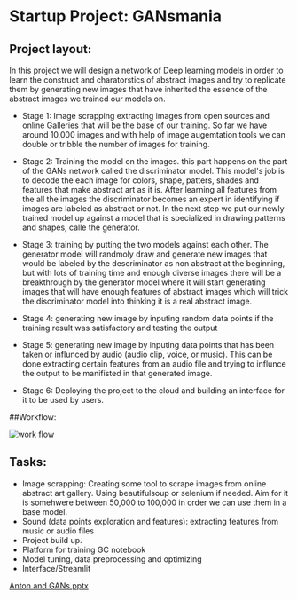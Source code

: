 # Startup Project: GANsmania

## Project layout: 
In this project we will design a network of Deep learning models in order to learn the construct and charatorstics of abstract images and try to replicate them by generating new images that have inherited the essence of the abstract images we trained our models on.

- Stage 1: Image scrapping extracting images from open sources and online Galleries that will be the base of our training. So far we have around 10,000 images and with help of image augemtation tools we can double or tribble the number of images for training.

- Stage 2: Training the model on the images. this part happens on the part of the GANs network called the discriminator model. This model's job is to decode the each image for colors, shape, patters, shades and features that make abstract art as it is. After learning all features from the all the images the discriminator becomes an expert in identifying if images are labeled as abstract or not. In the next step we put our newly trained model up against a model that is specialized in drawing patterns and shapes, calle the generator. 

- Stage 3: training by putting the two models against each other. The generator model will randmoly draw and generate new images that would be labeled by the descriminator as non abstract at the beginning, but with lots of training time and enough diverse images there will be a breakthrough by the generator model where it will start generating images that will have enough features of abstract images which will trick the discriminator model into thinking it is a real abstract image.

- Stage 4: generating new image by inputing random data points if the training result was satisfactory and testing the output

- Stage 5:  generating new image by inputing data points that has been taken or influnced by audio (audio clip,  voice, or music). This can be done extracting certain features from an audio file and trying to influnce the output to be manifisted in that generated image.

- Stage 6: Deploying the project to the cloud and building an interface for it to be used by users. 

##Workflow: 

![work flow](https://user-images.githubusercontent.com/81450873/134007625-3a32b015-0157-453e-9122-071b800231ed.jpg)



## Tasks: 

-	Image scrapping: Creating some tool to scrape images from online abstract art gallery. Using beautifulsoup or selenium if needed. Aim for it is somehwere between 50,000 to 100,000 in order we can use them in a base model.
-	Sound (data points exploration and features): extracting features from music or audio files
-	Project build up.
-	Platform for training GC notebook
-	Model tuning, data preprocessing and optimizing
-	Interface/Streamlit


[Anton and GANs.pptx](https://github.com/AliSalem2/GANsmania/files/7195910/Anton.and.GANs.pptx)
